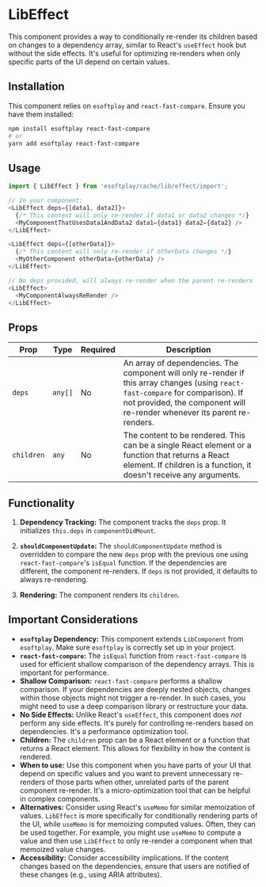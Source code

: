 # LibEffect

This component provides a way to conditionally re-render its children based on changes to a dependency array, similar to React's `useEffect` hook but without the side effects. It's useful for optimizing re-renders when only specific parts of the UI depend on certain values.

## Installation

This component relies on `esoftplay` and `react-fast-compare`. Ensure you have them installed:

```bash
npm install esoftplay react-fast-compare
# or
yarn add esoftplay react-fast-compare
```

## Usage

```javascript
import { LibEffect } from 'esoftplay/cache/lib/effect/import';

// In your component:
<LibEffect deps={[data1, data2]}>
  {/* This content will only re-render if data1 or data2 changes */}
  <MyComponentThatUsesData1AndData2 data1={data1} data2={data2} />
</LibEffect>

<LibEffect deps={[otherData]}>
  {/* This content will only re-render if otherData changes */}
  <MyOtherComponent otherData={otherData} />
</LibEffect>

// No deps provided, will always re-render when the parent re-renders
<LibEffect>
  <MyComponentAlwaysReRender />
</LibEffect>

```

## Props

| Prop      | Type    | Required | Description                                                                                                                                                                                                                                                                                                                                                                                    |
| --------- | ------- | -------- | -------------------------------------------------------------------------------------------------------------------------------------------------------------------------------------------------------------------------------------------------------------------------------------------------------------------------------------------------------------------------------------------------- |
| `deps`    | `any[]` | No       | An array of dependencies.  The component will only re-render if this array changes (using `react-fast-compare` for comparison). If not provided, the component will re-render whenever its parent re-renders.                                                                                                                                                                                           |
| `children` | `any`   | No       | The content to be rendered. This can be a single React element or a function that returns a React element. If children is a function, it doesn't receive any arguments.                                                                                                                                                                                                                                                                                                                       |

## Functionality

1. **Dependency Tracking:** The component tracks the `deps` prop.  It initializes `this.deps` in `componentDidMount`.

2. **`shouldComponentUpdate`:** The `shouldComponentUpdate` method is overridden to compare the new `deps` prop with the previous one using `react-fast-compare`'s `isEqual` function. If the dependencies are different, the component re-renders. If `deps` is not provided, it defaults to always re-rendering.

3. **Rendering:** The component renders its `children`.

## Important Considerations

* **`esoftplay` Dependency:** This component extends `LibComponent` from `esoftplay`. Make sure `esoftplay` is correctly set up in your project.
* **`react-fast-compare`:** The `isEqual` function from `react-fast-compare` is used for efficient shallow comparison of the dependency arrays.  This is important for performance.
* **Shallow Comparison:** `react-fast-compare` performs a shallow comparison.  If your dependencies are deeply nested objects, changes within those objects might not trigger a re-render.  In such cases, you might need to use a deep comparison library or restructure your data.
* **No Side Effects:** Unlike React's `useEffect`, this component does *not* perform any side effects. It's purely for controlling re-renders based on dependencies. It's a performance optimization tool.
* **Children:**  The `children` prop can be a React element or a function that returns a React element.  This allows for flexibility in how the content is rendered.
* **When to use:**  Use this component when you have parts of your UI that depend on specific values and you want to prevent unnecessary re-renders of those parts when other, unrelated parts of the parent component re-render.  It's a micro-optimization tool that can be helpful in complex components.
* **Alternatives:**  Consider using React's `useMemo` for similar memoization of values. `LibEffect` is more specifically for conditionally rendering parts of the UI, while `useMemo` is for memoizing computed values.  Often, they can be used together.  For example, you might use `useMemo` to compute a value and then use `LibEffect` to only re-render a component when that memoized value changes.
* **Accessibility:** Consider accessibility implications. If the content changes based on the dependencies, ensure that users are notified of these changes (e.g., using ARIA attributes).
